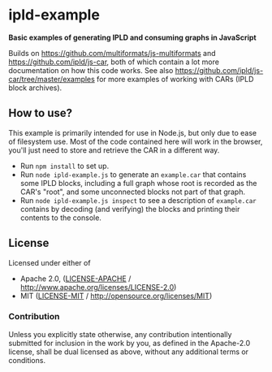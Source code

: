 # ipld-example

**Basic examples of generating IPLD and consuming graphs in JavaScript**

Builds on https://github.com/multiformats/js-multiformats and https://github.com/ipld/js-car, both of which contain a lot more documentation on how this code works. See also https://github.com/ipld/js-car/tree/master/examples for more examples of working with CARs (IPLD block archives).

## How to use?

This example is primarily intended for use in Node.js, but only due to ease of filesystem use. Most of the code contained here will work in the browser, you'll just need to store and retrieve the CAR in a different way.

* Run `npm install` to set up.
* Run `node ipld-example.js` to generate an `example.car` that contains some IPLD blocks, including a full graph whose root is recorded as the CAR's "root", and some unconnected blocks not part of that graph.
* Run `node ipld-example.js inspect` to see a description of `example.car` contains by decoding (and verifying) the blocks and printing their contents to the console.

## License

Licensed under either of

 * Apache 2.0, ([LICENSE-APACHE](LICENSE-APACHE) / http://www.apache.org/licenses/LICENSE-2.0)
 * MIT ([LICENSE-MIT](LICENSE-MIT) / http://opensource.org/licenses/MIT)

### Contribution

Unless you explicitly state otherwise, any contribution intentionally submitted for inclusion in the work by you, as defined in the Apache-2.0 license, shall be dual licensed as above, without any additional terms or conditions.